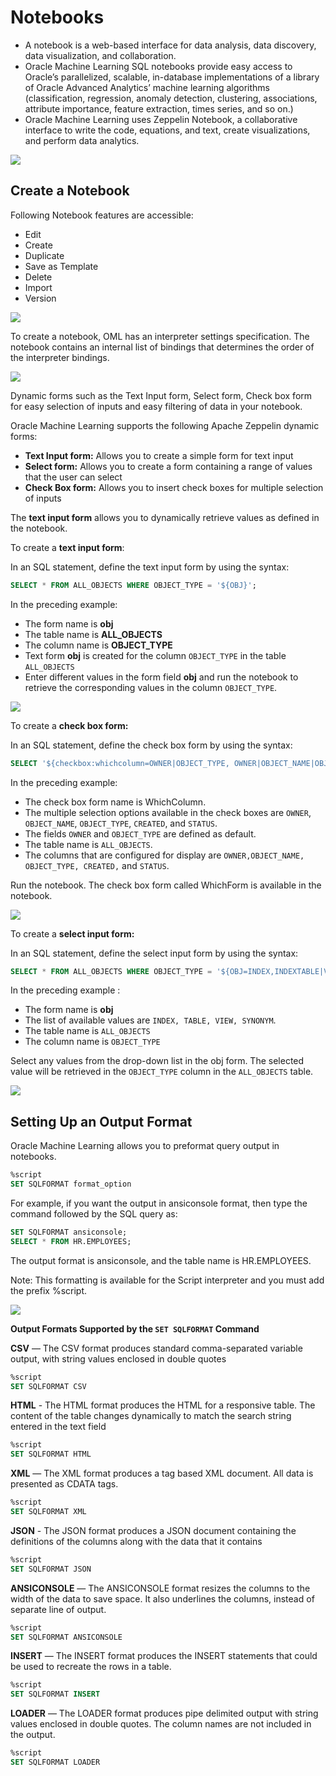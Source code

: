 # Notebooks

* A notebook is a web-based interface for data analysis, data discovery, data visualization, and collaboration.
* Oracle Machine Learning SQL notebooks provide easy access to Oracle’s parallelized, scalable, in-database implementations of a library of Oracle Advanced Analytics’ machine learning algorithms (classification, regression, anomaly detection, clustering, associations, attribute importance, feature extraction, times series, and so on.)
* Oracle Machine Learning uses Zeppelin Notebook, a collaborative interface to write the code, equations, and text, create visualizations, and perform data analytics.

![](https://github.com/saschahsp/guides_workshops/blob/master/ADW_ML/img/16.PNG)

## Create a Notebook

Following Notebook features are accessible: 
* Edit
* Create
* Duplicate
* Save as Template
* Delete
* Import
* Version

![](https://github.com/saschahsp/guides_workshops/blob/master/ADW_ML/img/18.PNG)

To create a notebook, OML has an interpreter settings specification. The notebook contains an internal list of bindings that determines the order of the interpreter bindings.

![](https://github.com/saschahsp/guides_workshops/blob/master/ADW_ML/img/17.PNG)

Dynamic forms such as the Text Input form, Select form, Check box form for easy selection of inputs and easy filtering of data in your notebook. 

Oracle Machine Learning supports the following Apache Zeppelin dynamic forms: 
* **Text Input form:** Allows you to create a simple form for text input 
* **Select form:** Allows you to create a form containing a range of values that the user can select 
* **Check Box form:** Allows you to insert check boxes for multiple selection of inputs

The **text input form** allows you to dynamically retrieve values 
as defined in the notebook.

To create a **text input form**:

In an SQL statement, define the text input form by using the syntax:

```sql
SELECT * FROM ALL_OBJECTS WHERE OBJECT_TYPE = '${OBJ}';
```

In the preceding example:

* The form name is **obj**
* The table name is **ALL_OBJECTS**
* The column name is **OBJECT_TYPE**
* Text form **obj** is created for the column `OBJECT_TYPE` in the table `ALL_OBJECTS`
* Enter different values in the form field **obj** and run the notebook to retrieve the corresponding values in the column `OBJECT_TYPE`.

![](https://github.com/saschahsp/guides_workshops/blob/master/ADW_ML/img/19.PNG)

To create a **check box form:**

In an SQL statement, define the check box form by using the syntax:

```sql
SELECT '${checkbox:whichcolumn=OWNER|OBJECT_TYPE, OWNER|OBJECT_NAME|OBJECT_TYPE|CREATED|STATUS}' FROM ALL_OBJECTS WHERE OBJECT_TYPE IN ('VIEW', 'TABLE', 'INDEX', 'SYNONYM');
```

In the preceding example:
* The check box form name is WhichColumn.
* The multiple selection options available in the check boxes are `OWNER`, `OBJECT_NAME`, `OBJECT_TYPE`, `CREATED`, and `STATUS`.
* The fields `OWNER` and `OBJECT_TYPE` are defined as default.
* The table name is `ALL_OBJECTS`.
* The columns that are configured for display are `OWNER,OBJECT_NAME, OBJECT_TYPE, CREATED,` and `STATUS`.

Run the notebook. The check box form called WhichForm is available in the notebook.

![](https://github.com/saschahsp/guides_workshops/blob/master/ADW_ML/img/20.PNG)

To create a **select input form:**

In an SQL statement, define the select input form by using the syntax:

```sql
SELECT * FROM ALL_OBJECTS WHERE OBJECT_TYPE = '${OBJ=INDEX,INDEXTABLE|VIEW|SYNONYM}';
```

In the preceding example :

* The form name is **obj**
* The list of available values are `INDEX, TABLE, VIEW, SYNONYM`.
* The table name is `ALL_OBJECTS`
* The column name is `OBJECT_TYPE`

Select any values from the drop-down list in the obj form. The selected value 
will be retrieved in the `OBJECT_TYPE` column in the `ALL_OBJECTS` table.

![](https://github.com/saschahsp/guides_workshops/blob/master/ADW_ML/img/21.PNG)

## Setting Up an Output Format

Oracle Machine Learning allows you to preformat query output in notebooks.

```sql
%script
SET SQLFORMAT format_option
```

For example, if you want the output in ansiconsole format, then type the command followed by the SQL query as:
```sql
SET SQLFORMAT ansiconsole;
SELECT * FROM HR.EMPLOYEES;
```

The output format is ansiconsole, and the table name is HR.EMPLOYEES.

Note: This formatting is available for the Script interpreter and you must add the prefix %script.

![](https://github.com/saschahsp/guides_workshops/blob/master/ADW_ML/img/22.PNG)

**Output Formats Supported by the `SET SQLFORMAT` Command**

**CSV** — The CSV format produces standard comma-separated variable output, with string values enclosed in double quotes
```sql
%script
SET SQLFORMAT CSV
```
**HTML** - The HTML format produces the HTML for a responsive table. The content of the table changes dynamically to match the search string entered in the text field
```sql
%script
SET SQLFORMAT HTML
```
**XML** — The XML format produces a tag based XML document. All data is presented as CDATA tags.
```sql
%script 
SET SQLFORMAT XML 
```
**JSON** - The JSON format produces a JSON document containing the definitions of the columns along with the data that it contains 
```sql
%script 
SET SQLFORMAT JSON
```
**ANSICONSOLE** — The ANSICONSOLE format resizes the columns to the width of the data to save space. It also underlines the columns, instead of separate line of output.  
```sql 
%script 
SET SQLFORMAT ANSICONSOLE
```
**INSERT** — The INSERT format produces the INSERT statements that could be used to recreate the rows in a table. 
```sql
%script 
SET SQLFORMAT INSERT
```
**LOADER** — The LOADER format produces pipe delimited output with string values enclosed in double quotes. The column names are not included in the output.  
```sql
%script 
SET SQLFORMAT LOADER
```
